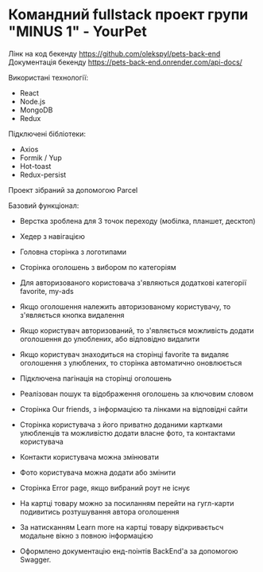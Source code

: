 # Командний fullstack проект групи "MINUS 1" - YourPet

Лінк на код бекенду https://github.com/olekspyl/pets-back-end Документація
бекенду https://pets-back-end.onrender.com/api-docs/

Використані технології:

- React
- Node.js
- MongoDB
- Redux

Підключені бібліотеки:

- Axios
- Formik / Yup
- Hot-toast
- Redux-persist

Проект зібраний за допомогою Parcel

Базовий функціонал:

- Верстка зроблена для 3 точок переходу (мобілка, планшет, десктоп)
- Хедер з навігацією
- Головна сторінка з логотипами

- Сторінка оголошень з вибором по категоріям
- Для авторизованого користовача з'являються додаткові категорії favorite,
  my-ads
- Якщо оголошення належить авторизованому користувачу, то з'являється кнопка
  видалення
- Якщо користувач авторизований, то з'являється можливість додати оголошення до
  улюблених, або відповідно видалити
- Якщо користувач знаходиться на сторінці favorite та видаляє оголошення з
  улюблених, то сторінка автоматично оновлюється
- Підключена пагінація на сторінці оголошень
- Реалізован пошук та відображення оголошень за ключовим словом

- Сторінка Our friends, з інформацією та лінками на відповідні сайти

- Сторінка користувача з його приватно доданими картками улюбленців та
  можливістю додати власне фото, та контактами користувача
- Контакти користувача можна змінювати
- Фото користувача можна додати або змінити

- Сторінка Error page, якщо вибраний роут не існує

- На картці товару можно за посиланням перейти на гугл-карти подивитись
  розтушування автора оголошення
- За натисканням Learn more на картці товару відкриваєтьсч модальне вікно з
  повною інформацією
- Оформлено документацію енд-поінтів BackEnd'a за допомогою Swagger.
